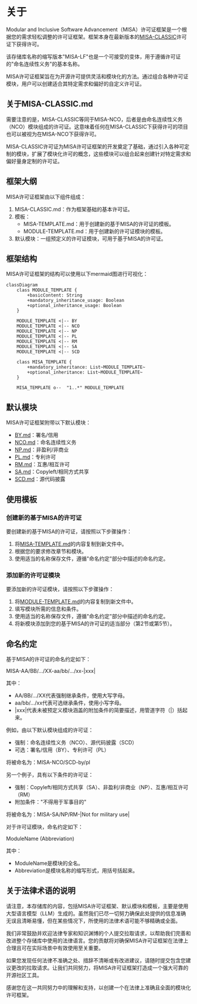# 关于
Modular and Inclusive Software Advancement（MISA）许可证框架是一个根据您的需求轻松调整的许可证框架。框架本身在最新版本的[MISA-CLASSIC](/MISA-CLASSIC.md)许可证下获得许可。

该存储库名称的缩写版本"MISA-LF"也是一个可接受的变体，用于遵循许可证的"命名连续性义务"的基本名称。

MISA许可证框架旨在为开源许可提供灵活和模块化的方法。通过组合各种许可证模块，用户可以创建适合其特定需求和偏好的自定义许可证。

## 关于MISA-CLASSIC.md
需要注意的是，MISA-CLASSIC等同于MISA-NCO，后者是由命名连续性义务（NCO）模块组成的许可证。这意味着任何在MISA-CLASSIC下获得许可的项目也可以被视为在MISA-NCO下获得许可。

MISA-CLASSIC许可证为MISA许可证框架的开发奠定了基础，通过引入各种可定制的模块，扩展了模块化许可的概念，这些模块可以组合起来创建针对特定需求和偏好量身定制的许可证。

## 框架大纲
MISA许可证框架由以下组件组成：

1. MISA-CLASSIC.md：作为框架基础的基本许可证。
2. 模板：
   - MISA-TEMPLATE.md：用于创建新的基于MISA的许可证的模板。
   - MODULE-TEMPLATE.md：用于创建新的许可证模块的模板。
3. 默认模块：一组预定义的许可证模块，可用于基于MISA的许可证。

## 框架结构
MISA许可证框架的结构可以使用以下mermaid图进行可视化：

```mermaid
classDiagram
    class MODULE_TEMPLATE {
        +basicContent: String
        +mandatory_inheritance_usage: Boolean
        +optional_inheritance_usage: Boolean
    }
    
    MODULE_TEMPLATE <|-- BY
    MODULE_TEMPLATE <|-- NCO
    MODULE_TEMPLATE <|-- NP
    MODULE_TEMPLATE <|-- PL
    MODULE_TEMPLATE <|-- RM
    MODULE_TEMPLATE <|-- SA
    MODULE_TEMPLATE <|-- SCD
    
    class MISA_TEMPLATE {
        +mandatory_inheritance: List~MODULE_TEMPLATE~
        +optional_inheritance: List~MODULE_TEMPLATE~
    }
    
    MISA_TEMPLATE o--  "1..*" MODULE_TEMPLATE
```

## 默认模块
MISA许可证框架附带以下默认模块：

- [BY.md](/Default%20modules/BY.md)：署名/信用
- [NCO.md](/Default%20modules/NCO.md)：命名连续性义务
- [NP.md](/Default%20modules/NP.md)：非盈利/非商业
- [PL.md](/Default%20modules/PL.md)：专利许可
- [RM.md](/Default%20modules/RM.md)：互惠/相互许可
- [SA.md](/Default%20modules/SA.md)：Copyleft/相同方式共享
- [SCD.md](/Default%20modules/SCD.md)：源代码披露

## 使用模板
### 创建新的基于MISA的许可证
要创建新的基于MISA的许可证，请按照以下步骤操作：

1. 将[MISA-TEMPLATE.md](/Templates/MISA-TEMPLATE.md)的内容复制到新文件中。
2. 根据您的要求修改章节和模块。
3. 使用适当的名称保存文件，遵循"命名约定"部分中描述的命名约定。

### 添加新的许可证模块
要添加新的许可证模块，请按照以下步骤操作：

1. 将[MODULE-TEMPLATE.md](/Templates/MODULE-TEMPLATE.md)的内容复制到新文件中。
2. 填写模块所需的信息和条件。
3. 使用适当的名称保存文件，遵循"命名约定"部分中描述的命名约定。
4. 将新模块添加到您的基于MISA的许可证的适当部分（第2节或第5节）。

## 命名约定
基于MISA的许可证的命名约定如下：

MISA-AA/BB/.../XX-aa/bb/.../xx-|xxx|

其中：
- AA/BB/.../XX代表强制继承条件，使用大写字母。
- aa/bb/.../xx代表可选继承条件，使用小写字母。
- |xxx|代表未被预定义模块涵盖的附加条件的简要描述，用管道字符（|）括起来。

例如，由以下默认模块组成的许可证：
- 强制：命名连续性义务（NCO）、源代码披露（SCD）
- 可选：署名/信用（BY）、专利许可（PL）

将被命名为：MISA-NCO/SCD-by/pl

另一个例子，具有以下条件的许可证：
- 强制：Copyleft/相同方式共享（SA）、非盈利/非商业（NP）、互惠/相互许可（RM）
- 附加条件："不得用于军事目的"

将被命名为：MISA-SA/NP/RM-|Not for military use|

对于许可证模块，命名约定如下：

ModuleName (Abbreviation)

其中：
- ModuleName是模块的全名。
- Abbreviation是模块名称的缩写形式，用括号括起来。

## 关于法律术语的说明

请注意，本存储库的内容，包括MISA许可证框架、默认模块和模板，主要是使用大型语言模型（LLM）生成的。虽然我们已尽一切努力确保此处提供的信息准确无误且清晰易懂，但在某些情况下，所使用的法律术语可能不够精确或全面。

我们非常鼓励并欢迎法律专家和知识渊博的个人提交拉取请求，以帮助我们完善和改进整个存储库中使用的法律语言。您的贡献将对确保MISA许可证框架在法律上合理且可在实际场景中有效使用至关重要。

如果您发现任何法律不准确之处、措辞不清晰或有改进建议，请随时提交包含您建议更改的拉取请求。让我们共同努力，将MISA许可证框架打造成一个强大可靠的开源社区工具。

感谢您在这一共同努力中的理解和支持，以创建一个在法律上准确且全面的模块化许可框架。